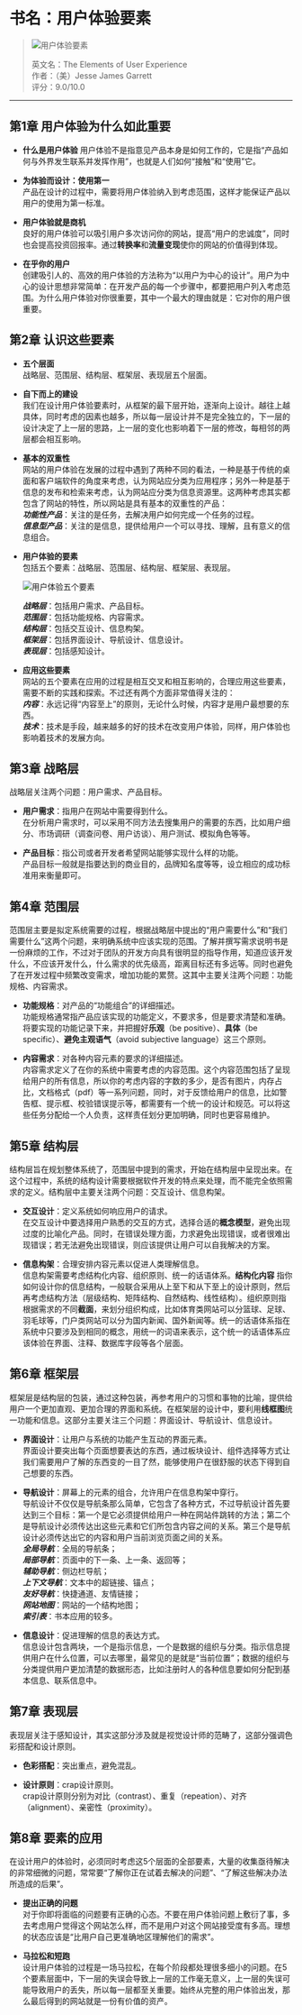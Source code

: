# 书名：用户体验要素
> ![用户体验要素](./figures/20160406-sm.jpg)  
>
>英文名：The Elements of User Experience   
>作者：（美）Jesse James Garrett  
>评分：9.0/10.0

***



## 第1章 用户体验为什么如此重要  
  - **什么是用户体验**
    用户体验不是指意见产品本身是如何工作的，它是指“产品如何与外界发生联系并发挥作用”，也就是人们如何“接触”和“使用”它。  

  - **为体验而设计：使用第一**  
  产品在设计的过程中，需要将用户体验纳入到考虑范围，这样才能保证产品以用户的使用为第一标准。  

  - **用户体验就是商机**  
  良好的用户体验可以吸引用户多次访问你的网站，提高“用户的忠诚度”，同时也会提高投资回报率。通过**转换率**和**流量变现**使你的网站的价值得到体现。  

  - **在乎你的用户**  
  创建吸引人的、高效的用户体验的方法称为“以用户为中心的设计”。用户为中心的设计思想非常简单：在开发产品的每一个步骤中，都要把用户列入考虑范围。为什么用户体验对你很重要，其中一个最大的理由就是：它对你的用户很重要。

## 第2章 认识这些要素
  -  **五个层面**  
    战略层、范围层、结构层、框架层、表现层五个层面。  

  - **自下而上的建设**  
    我们在设计用户体验要素时，从框架的最下层开始，逐渐向上设计。越往上越具体，同时考虑的因素也越多，所以每一层设计并不是完全独立的，下一层的设计决定了上一层的思路，上一层的变化也影响着下一层的修改，每相邻的两层都会相互影响。  

  - **基本的双重性**  
    网站的用户体验在发展的过程中遇到了两种不同的看法，一种是基于传统的桌面和客户端软件的角度来考虑，认为网站应分类为应用程序；另外一种是基于信息的发布和检索来考虑，认为网站应分类为信息资源里。这两种考虑其实都包含了网站的特性，所以网站是具有基本的双重性的产品：  
    ***功能性产品***：关注的是任务，去解决用户如何完成一个任务的过程。  
    ***信息型产品***：关注的是信息，提供给用户一个可以寻找、理解，且有意义的信息组合。  

  - **用户体验的要素**  
    包括五个要素：战略层、范围层、结构层、框架层、表现层。  

    ![用户体验五个要素](./figures/095537811.jpg)  

    ***战略层***：包括用户需求、产品目标。  
    ***范围层***：包括功能规格、内容需求。  
    ***结构层***：包括交互设计、信息构架。  
    ***框架层***：包括界面设计、导航设计、信息设计。  
    ***表现层***：包括感知设计。  

  - **应用这些要素**  
    网站的五个要素在应用的过程是相互交叉和相互影响的，合理应用这些要素，需要不断的实践和探索。不过还有两个方面非常值得关注的：  
    ***内容***：永远记得“内容至上”的原则，无论什么时候，内容才是用户最想要的东西。  
    ***技术***：技术是手段，越来越多的好的技术在改变用户体验，同样，用户体验也影响着技术的发展方向。

## 第3章 战略层
  战略层关注两个问题：用户需求、产品目标。  
  - **用户需求**：指用户在网站中需要得到什么。  
      在分析用户需求时，可以采用不同方法去搜集用户的需要的东西，比如用户细分、市场调研（调查问卷、用户访谈）、用户测试、模拟角色等等。  

  - **产品目标**：指公司或者开发者希望网站能够实现什么样的功能。  
    产品目标一般就是指要达到的商业目的，品牌知名度等等，设立相应的成功标准用来衡量即可。


## 第4章 范围层  
  范围层主要是拟定系统需要的过程，根据战略层中提出的“用户需要什么”和“我们需要什么”这两个问题，来明确系统中应该实现的范围。了解并撰写需求说明书是一份麻烦的工作，不过对于团队的开发方向具有很明显的指导作用，知道应该开发什么，不应该开发什么，什么需求的优先级高，距离目标还有多远等。同时也避免了在开发过程中频繁改变需求，增加功能的累赘。这其中主要关注两个问题：功能规格、内容需求。  

  - **功能规格**：对产品的“功能组合”的详细描述。  
    功能规格通常指产品应该实现的功能定义，不要求多，但是要求清楚和准确。将要实现的功能记录下来，并把握好**乐观**（be positive）、**具体**（be specific）、**避免主观语气**（avoid subjective language）这三个原则。  

  - **内容需求**：对各种内容元素的要求的详细描述。  
    内容需求定义了在你的系统中需要考虑的内容范围。这个内容范围包括了呈现给用户的所有信息，所以你的考虑内容的字数的多少，是否有图片，内存占比，文档格式（pdf）等一系列问题，同时，对于反馈给用户的信息，比如警告框、提示框、校验错误提示等，都需要有一个统一的设计和规范。可以将这些任务分配给一个人负责，这样责任划分更加明确，同时也更容易维护。

## 第5章 结构层  
  结构层旨在规划整体系统了，范围层中提到的需求，开始在结构层中呈现出来。在这个过程中，系统的结构设计需要根据软件开发的特点来处理，而不能完全依照需求的定义。结构层中主要关注两个问题：交互设计、信息构架。  

  - **交互设计**：定义系统如何响应用户的请求。  
    在交互设计中要选择用户熟悉的交互的方式，选择合适的**概念模型**，避免出现过度的比喻化产品。同时，在错误处理方面，力求避免出现错误，或者很难出现错误；若无法避免出现错误，则应该提供让用户可以自我解决的方案。  

  - **信息构架**：合理安排内容元素以促进人类理解信息。  
    信息构架需要考虑结构化内容、组织原则、统一的话语体系。**结构化内容** 指你如何设计你的信息结构，一般联合采用从上至下和从下至上的设计原则，然后再考虑结构方法（层级结构、矩阵结构、自然结构、线性结构）。组织原则指根据需求的不同**截面**，来划分组织构成，比如体育类网站可以分篮球、足球、羽毛球等，门户类网站可以分为国内新闻、国外新闻等。统一的话语体系指在系统中只要涉及到相同的概念，用统一的词语来表示，这个统一的话语体系应该体验在界面、注释、数据库字段等各个层面。

## 第6章 框架层
  框架层是结构层的包装，通过这种包装，再参考用户的习惯和事物的比喻，提供给用户一个更加直观、更加合理的界面和系统。在框架层的设计中，要利用**线框图**统一功能和信息。这部分主要关注三个问题：界面设计、导航设计、信息设计。  

  - **界面设计**：让用户与系统的功能产生互动的界面元素。  
    界面设计要突出每个页面想要表达的东西，通过板块设计、组件选择等方式让我们需要用户了解的东西变的一目了然，能够使用户在很舒服的状态下得到自己想要的东西。

  - **导航设计**：屏幕上的元素的组合，允许用户在信息构架中穿行。  
    导航设计不仅仅是导航条那么简单，它包含了各种方式，不过导航设计首先要达到三个目标：第一个是它必须提供给用户一种在网站件跳转的方法；第二个是导航设计必须传达出这些元素和它们所包含内容之间的关系。第三个是导航设计必须传达出它的内容和用户当前浏览页面之间的关系。  
    ***全局导航***：全局的导航条；  
    ***局部导航***：页面中的下一条、上一条、返回等；  
    ***辅助导航***：侧边栏导航；  
    ***上下文导航***：文本中的超链接、锚点；  
    ***友好导航***：快捷通道、友情链接；  
    ***网站地图***：网站的一个结构地图；  
    ***索引表***：书本应用的较多。

  - **信息设计**：促进理解的信息的表达方式。  
    信息设计包含两块，一个是指示信息，一个是数据的组织与分类。指示信息提供用户在什么位置，可以去哪里，最常见的是就是“当前位置”；数据的组织与分类提供用户更加清楚的数据形态，比如注册时人的各种信息要如何分配到基本信息、联系信息中。

## 第7章 表现层
  表现层关注于感知设计，其实这部分涉及就是视觉设计师的范畴了，这部分强调色彩搭配和设计原则。  
  - **色彩搭配**：突出重点，避免混乱。  

  - **设计原则**：crap设计原则。  
  crap设计原则分别为对比（contrast）、重复（repeation）、对齐（alignment）、亲密性（proximity）。

## 第8章 要素的应用
  在设计用户的体验时，必须同时考虑这5个层面的全部要素，大量的收集亟待解决的非常细微的问题，常常要“了解你正在试着去解决的问题”、“了解这些解决办法所造成的后果”。  

  - **提出正确的问题**  
    对于你即将面临的问题要有正确的心态。不要在用户体验问题上敷衍了事，多去考虑用户觉得这个网站怎么样，而不是用户对这个网站接受度有多高。理想的状态应该是“比用户自己更准确地区理解他们的需求”。  

  - **马拉松和短跑**  
  设计用户体验的过程是一场马拉松，在每个阶段都处理很多细小的问题。在5个要素层面中，下一层的失误会导致上一层的工作毫无意义，上一层的失误可能导致用户的丢失，所以每一层都至关重要。始终从完整的用户体验出发，那么最后得到的网站就是一份有价值的资产。
